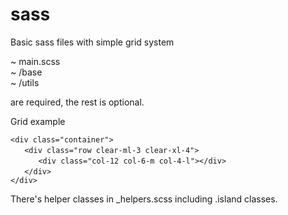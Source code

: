 # sass
Basic sass files with simple grid system

~ main.scss <br>
~ /base <br>
~ /utils <br>

are required, the rest is optional.

Grid example <br>

`<div class="container">` <br>
&nbsp;&nbsp;`  <div class="row clear-ml-3 clear-xl-4">` <br>
&nbsp;&nbsp;&nbsp;&nbsp;`    <div class="col-12 col-6-m col-4-l"></div>` <br>
&nbsp;&nbsp;`  </div>` <br>
`</div>` <br>

There's helper classes in _helpers.scss including .island classes.
